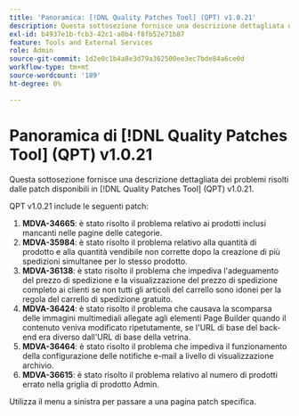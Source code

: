 ```yaml
---
title: 'Panoramica: [!DNL Quality Patches Tool] (QPT) v1.0.21'
description: Questa sottosezione fornisce una descrizione dettagliata dei problemi risolti dalle patch disponibili in  [!DNL Quality Patches Tool] (QPT) v1.0.21.
exl-id: b4937e1b-fcb3-42c1-a8b4-f8fb52e71b87
feature: Tools and External Services
role: Admin
source-git-commit: 1d2e0c1b4a8e3d79a362500ee3ec7bde84a6ce0d
workflow-type: tm+mt
source-wordcount: '189'
ht-degree: 0%

---
```


# Panoramica di [!DNL Quality Patches Tool] (QPT) v1.0.21

Questa sottosezione fornisce una descrizione dettagliata dei problemi risolti dalle patch disponibili in [!DNL Quality Patches Tool] (QPT) v1.0.21.

QPT v1.0.21 include le seguenti patch:

1. **MDVA-34665**: è stato risolto il problema relativo ai prodotti inclusi mancanti nelle pagine delle categorie.
1. **MDVA-35984**: è stato risolto il problema relativo alla quantità di prodotto e alla quantità vendibile non corrette dopo la creazione di più spedizioni simultanee per lo stesso prodotto.
1. **MDVA-36138**: è stato risolto il problema che impediva l&#39;adeguamento del prezzo di spedizione e la visualizzazione del prezzo di spedizione completo ai clienti se non tutti gli articoli del carrello sono idonei per la regola del carrello di spedizione gratuito.
1. **MDVA-36424**: è stato risolto il problema che causava la scomparsa delle immagini multimediali allegate agli elementi Page Builder quando il contenuto veniva modificato ripetutamente, se l&#39;URL di base del back-end era diverso dall&#39;URL di base della vetrina.
1. **MDVA-36464**: è stato risolto il problema che impediva il funzionamento della configurazione delle notifiche e-mail a livello di visualizzazione archivio.
1. **MDVA-36615**: è stato risolto il problema relativo al numero di prodotti errato nella griglia di prodotto Admin.

Utilizza il menu a sinistra per passare a una pagina patch specifica.
